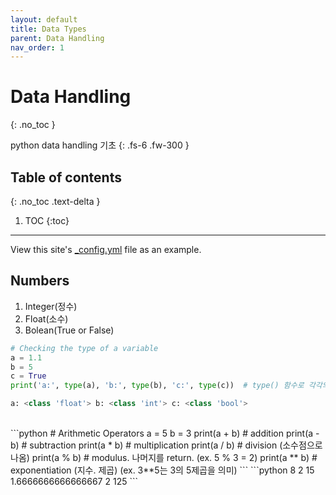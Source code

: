 ```yaml
---
layout: default
title: Data Types
parent: Data Handling
nav_order: 1
---
```


# Data Handling
{: .no_toc }

python data handling 기초
{: .fs-6 .fw-300 }

## Table of contents
{: .no_toc .text-delta }

1. TOC
{:toc}

---


View this site's [_config.yml](https://github.com/pmarsceill/just-the-docs/tree/master/_config.yml) file as an example.

## Numbers 
1.  Integer(정수)
1.  Float(소수)
1.  Bolean(True or False)

```python
# Checking the type of a variable
a = 1.1
b = 5
c = True
print('a:', type(a), 'b:', type(b), 'c:', type(c))  # type() 함수로 각각의 type을 체크
```

```python
a: <class 'float'> b: <class 'int'> c: <class 'bool'>
```
<br/>
```python
# Arithmetic Operators
a = 5 
b = 3
print(a + b) # addition
print(a - b) # subtraction
print(a * b) # multiplication
print(a / b) # division (소수점으로 나옴)
print(a % b) # modulus. 나머지를 return. (ex. 5 % 3 = 2)
print(a ** b) # exponentiation (지수. 제곱) (ex. 3**5는 3의 5제곱을 의미)
```
```python
8
2
15
1.6666666666666667
2
125
```
